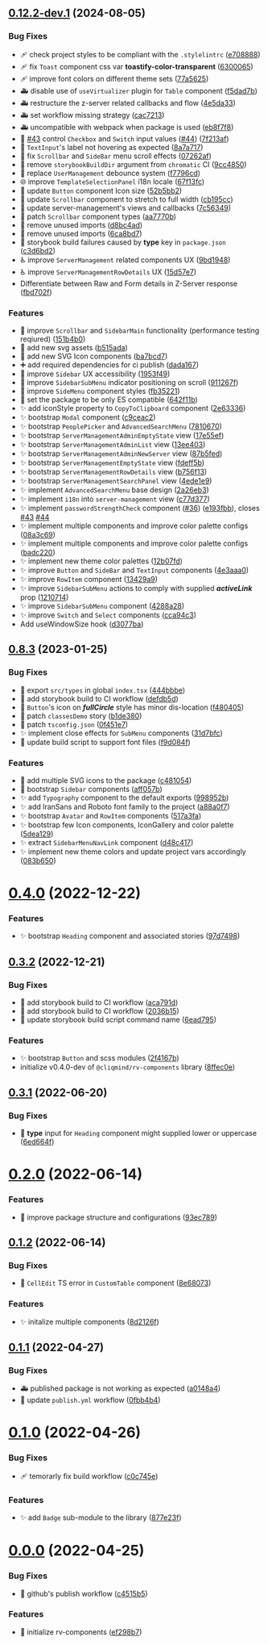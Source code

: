 ## [0.12.2-dev.1](https://github.com/sirraminyavari/rv-components/compare/v0.11.8...v0.12.2-dev.1) (2024-08-05)


### Bug Fixes

* :adhesive_bandage: check project styles to be compliant with the `.stylelintrc` ([e708888](https://github.com/sirraminyavari/rv-components/commit/e7088886847ffe3aac3bf0812fd31775d2c92c2e))
* :adhesive_bandage: fix `Toast` component css var **toastify-color-transparent** ([6300065](https://github.com/sirraminyavari/rv-components/commit/63000656b02da80ebd29ec97152cc24ac5c8a464))
* :adhesive_bandage: improve font colors on different theme sets ([77a5625](https://github.com/sirraminyavari/rv-components/commit/77a56256b16bd67b40a2bd3b6d06b70c0f24ac1b))
* :ambulance: disable use of `useVirtualizer` plugin for `Table` component ([f5dad7b](https://github.com/sirraminyavari/rv-components/commit/f5dad7b15162ee5087e0c92faf52cffa85e2d02d))
* :ambulance: restructure the z-server related callbacks and flow ([4e5da33](https://github.com/sirraminyavari/rv-components/commit/4e5da33e1017c4e315d76a2450f3378645655464))
* :ambulance: set workflow missing strategy ([cac7213](https://github.com/sirraminyavari/rv-components/commit/cac72130e8d49d4dd3af7cd45c944e606fadf9b7))
* :ambulance: uncompatible with webpack when package is used ([eb8f7f8](https://github.com/sirraminyavari/rv-components/commit/eb8f7f87aa50cb86aee04d897fbbd5bf1e21b342))
* :bug: [#43](https://github.com/sirraminyavari/rv-components/issues/43) control `Checkbox` and `Switch` input values ([#44](https://github.com/sirraminyavari/rv-components/issues/44)) ([7f213af](https://github.com/sirraminyavari/rv-components/commit/7f213af3a3da21fa3cf841ba1adec82f1e1b1848))
* :bug: `TextInput`'s label not hovering as expected ([8a7a717](https://github.com/sirraminyavari/rv-components/commit/8a7a717e3817966be4f8146a5a7bd0eefbae1a7b))
* :bug: fix `Scrollbar` and `SideBar` menu scroll effects ([07262af](https://github.com/sirraminyavari/rv-components/commit/07262af6e575edb65b4defc5c4796d1a473e9f28))
* :bug: remove `storybookBuildDir` argument from `chromatic` CI ([9cc4850](https://github.com/sirraminyavari/rv-components/commit/9cc4850603f8057916306efd6ed15292d90568e0))
* :bug: replace `UserManagement` debounce system ([f7796cd](https://github.com/sirraminyavari/rv-components/commit/f7796cd78192b9e9471326c5c19fad4d1088f5bd))
* :globe_with_meridians: improve `TemplateSelectionPanel` i18n locale ([67f13fc](https://github.com/sirraminyavari/rv-components/commit/67f13fcb954c6b719975417eeb0b0693607e142b))
* :lipstick: update `Button` component Icon size ([52b5bb2](https://github.com/sirraminyavari/rv-components/commit/52b5bb29be896df2deb8725ec0935113266dc024))
* :lipstick: update `Scrollbar` component to stretch to full width ([cb195cc](https://github.com/sirraminyavari/rv-components/commit/cb195cc03472302d3e8e1cc98f8cf1d26b66bb12))
* :lipstick: update server-management's views and callbacks ([7c56349](https://github.com/sirraminyavari/rv-components/commit/7c5634991bf20314fc272af48c6f3386cb628e3f))
* :rotating_light: patch `Scrollbar` component types ([aa7770b](https://github.com/sirraminyavari/rv-components/commit/aa7770bcfb8c3ee74f884134c6c702a7614c1f83))
* :rotating_light: remove unused imports ([d8bc4ad](https://github.com/sirraminyavari/rv-components/commit/d8bc4adeea161ac3059d568963aa57b61b89f4a6))
* :rotating_light: remove unused imports ([6ca8bd7](https://github.com/sirraminyavari/rv-components/commit/6ca8bd75a0df2a4538c31a79c0b04ffd2a3ca976))
* :rotating_light: storybook build failures caused by **type** key in `package.json` ([c3d6bd2](https://github.com/sirraminyavari/rv-components/commit/c3d6bd2accc25129eb5b6f1600849a9a6fe628b3))
* :wheelchair: improve `ServerManagement` related components UX ([9bd1948](https://github.com/sirraminyavari/rv-components/commit/9bd19488b12c0571eb50a3346e90af8d963da73d))
* :wheelchair: improve `ServerManagementRowDetails` UX ([15d57e7](https://github.com/sirraminyavari/rv-components/commit/15d57e754fe73930db978e5777311e339c1512f5))
* Differentiate between Raw and Form details in Z-Server response ([fbd702f](https://github.com/sirraminyavari/rv-components/commit/fbd702f960ff57b834beb131204436337d622423))


### Features

* :art: improve `Scrollbar` and `SidebarMain` functionality (performance testing reqiured) ([151b4b0](https://github.com/sirraminyavari/rv-components/commit/151b4b0799b3b7c802fa97f6afb2608936a0ba99))
* :bento: add new svg assets ([b515ada](https://github.com/sirraminyavari/rv-components/commit/b515ada76b039d984764c103b4f2e2a2709418d9))
* :bento: add new SVG Icon components ([ba7bcd7](https://github.com/sirraminyavari/rv-components/commit/ba7bcd7663e0d7f3ef9787cc3b52ffe825f56242))
* :heavy_plus_sign: add required dependencies for ci publish ([dada167](https://github.com/sirraminyavari/rv-components/commit/dada1670132991834f88b5d6f40f5ca603ad9abe))
* :lipstick: improve `Sidebar` UX accessibility ([1953f49](https://github.com/sirraminyavari/rv-components/commit/1953f4900a825d76b6ff4052c32a54c387aeaf2b))
* :lipstick: improve `SidebarSubMenu` indicator positioning on scroll ([911267f](https://github.com/sirraminyavari/rv-components/commit/911267f4ee93f38de0467c272e646457ef1a7f8a))
* :lipstick: improve `SideMenu` component styles ([fb35221](https://github.com/sirraminyavari/rv-components/commit/fb35221b44898f792c33b0d7d879d5c72d2f5891))
* :rotating_light: set the package to be only ES compatible ([642f11b](https://github.com/sirraminyavari/rv-components/commit/642f11b83b151c55d2cfe228a5427a17679a414c))
* :sparkles: add iconStyle property to `CopyToClipboard` component ([2e63336](https://github.com/sirraminyavari/rv-components/commit/2e633365b8608491ba1c6bf331330298e6235139))
* :sparkles: bootstrap `Modal` component ([c9ceac2](https://github.com/sirraminyavari/rv-components/commit/c9ceac2ed769c2910a05f414ff4fbdf8c6c8e138))
* :sparkles: bootstrap `PeoplePicker` and `AdvancedSearchMenu` ([7810670](https://github.com/sirraminyavari/rv-components/commit/781067015bf4a3714e22fb29286204f1954946b9))
* :sparkles: bootstrap `ServerManagementAdminEmptyState` view ([17e55ef](https://github.com/sirraminyavari/rv-components/commit/17e55ef71c8977809167ae6dfcbeebab8adaedae))
* :sparkles: bootstrap `ServerManagementAdminList` view ([13ee403](https://github.com/sirraminyavari/rv-components/commit/13ee40335930d0cdc44bf2b579bfd20ce195af8b))
* :sparkles: bootstrap `ServerManagementAdminNewServer` view ([87b5fed](https://github.com/sirraminyavari/rv-components/commit/87b5fed647f00dcc301ab977cc348ab90fe72915))
* :sparkles: bootstrap `ServerManagementEmptyState` view ([fdeff5b](https://github.com/sirraminyavari/rv-components/commit/fdeff5ba7d60df548a71ccb8690cb16cf70b9081))
* :sparkles: bootstrap `ServerManagementRowDetails` view ([b756f13](https://github.com/sirraminyavari/rv-components/commit/b756f133daf79f824ea5d9ff092f9fbfb61e601e))
* :sparkles: bootstrap `ServerManagementSearchPanel` view ([4ede1e9](https://github.com/sirraminyavari/rv-components/commit/4ede1e95d3bbacefc50af3496c9a4d5c4896bef6))
* :sparkles: implement `AdvancedSearchMenu` base design ([2a26eb3](https://github.com/sirraminyavari/rv-components/commit/2a26eb379a5da10633bfbaeec2198aaec79c9a51))
* :sparkles: implement `i18n` into `server-management` view ([c77d377](https://github.com/sirraminyavari/rv-components/commit/c77d377c8d31ea02b45b8a4e0faa4bbc23ab88da))
* :sparkles: implement `passwordStrengthCheck` component ([#36](https://github.com/sirraminyavari/rv-components/issues/36)) ([e193fbb](https://github.com/sirraminyavari/rv-components/commit/e193fbb2062885e399d0574b69052e58278e5d65)), closes [#43](https://github.com/sirraminyavari/rv-components/issues/43) [#44](https://github.com/sirraminyavari/rv-components/issues/44)
* :sparkles: implement multiple components and improve color palette configs ([08a3c69](https://github.com/sirraminyavari/rv-components/commit/08a3c69e30c490c87c236352d38b3b67edb4bc0a))
* :sparkles: implement multiple components and improve color palette configs ([badc220](https://github.com/sirraminyavari/rv-components/commit/badc220c175e3cfb0cad33916cabe23382f1a427))
* :sparkles: implement new theme color palettes ([12b07fd](https://github.com/sirraminyavari/rv-components/commit/12b07fd88f397d8ac5e0791a1d25f3a9cd34d032))
* :sparkles: improve `Button` and `SideBar` and `TextInput` components ([4e3aaa0](https://github.com/sirraminyavari/rv-components/commit/4e3aaa059d021829dc71714248acc400e324aac0))
* :sparkles: improve `RowItem` component ([13429a9](https://github.com/sirraminyavari/rv-components/commit/13429a9540042def2250e36bfb0cc67c636771cd))
* :sparkles: improve `SidebarSubMenu` actions to comply with supplied ***activeLink***  prop ([1210714](https://github.com/sirraminyavari/rv-components/commit/1210714657047240d1d997c6f79127219b82c6ec))
* :sparkles: improve `SidebarSubMenu` component ([4288a28](https://github.com/sirraminyavari/rv-components/commit/4288a2885dc529a8971122a0f30d6579c0bc2f0e))
* :sparkles: improve `Switch` and `Select` components ([cca94c3](https://github.com/sirraminyavari/rv-components/commit/cca94c3c76c0b348312385b727dcbf5fe7f5ddc2))
* Add useWindowSize hook ([d3077ba](https://github.com/sirraminyavari/rv-components/commit/d3077baf22be6e4bfe785a21830346cd1293651f))



## [0.8.3](https://github.com/sirraminyavari/rv-components/compare/v0.8.0...v0.8.3) (2023-01-25)


### Bug Fixes

* :bug: export `src/types` in global `index.tsx` ([444bbbe](https://github.com/sirraminyavari/rv-components/commit/444bbbec71c359305ceb189a3c2bada376acf216))
* :construction_worker: add storybook build to CI workflow ([defdb5d](https://github.com/sirraminyavari/rv-components/commit/defdb5dbdcca957bf0e9f536ef63161fb604a6c4))
* :lipstick: `Button`'s icon on ***fullCircle*** style has minor dis-location ([f480405](https://github.com/sirraminyavari/rv-components/commit/f480405014696208788767a4e217b1d4d2b8c087))
* :rotating_light: patch `classesDemo` story ([b1de380](https://github.com/sirraminyavari/rv-components/commit/b1de380952b0a4da4c8da6ced53a24aa84433452))
* :rotating_light: patch `tsconfig.json` ([0f451e7](https://github.com/sirraminyavari/rv-components/commit/0f451e7ac5ed18f47cb39aecfd82dfd7f1b81c91))
* :sparkles: implement close effects for `SubMenu` components ([31d7bfc](https://github.com/sirraminyavari/rv-components/commit/31d7bfcb7590ef2c7f00c874ae2b1b3acd84552c))
* :wrench: update build script to support font files ([f9d084f](https://github.com/sirraminyavari/rv-components/commit/f9d084f57afd28e88f3aa60fbda101d9cc42c6e9))


### Features

* :bento: add multiple SVG icons to the package ([c481054](https://github.com/sirraminyavari/rv-components/commit/c481054dae827a5bc7dc3d05a31139ee7958ec97))
* :construction: bootstrap `Sidebar` components ([aff057b](https://github.com/sirraminyavari/rv-components/commit/aff057b8983be6bf3912bdfe60bb9495fa1dcfe3))
* :sparkles: add `Typography` component to the default exports ([998952b](https://github.com/sirraminyavari/rv-components/commit/998952b91f151ca1bca8f5455744a8b2b2ab292f))
* :sparkles: add IranSans and Roboto font family to the project ([a88a0f7](https://github.com/sirraminyavari/rv-components/commit/a88a0f7f906df5f30d0631adb952a73fbb0436c1))
* :sparkles: bootstrap `Avatar` and `RowItem` components ([517a3fa](https://github.com/sirraminyavari/rv-components/commit/517a3fa2db770b27fff969ae79133c7ae47b1930))
* :sparkles: bootstrap few Icon components, IconGallery and color palette ([5dea129](https://github.com/sirraminyavari/rv-components/commit/5dea129f01341eac0a7052771dbc52d5123e1ee6))
* :sparkles: extract `SidebarMenuNavLink` component ([d48c417](https://github.com/sirraminyavari/rv-components/commit/d48c417a1ba2d327aa54d0fad450a6d11e39091e))
* :sparkles: implement new theme colors and update project vars accordingly ([083b650](https://github.com/sirraminyavari/rv-components/commit/083b6507925045ab1e85850c7bc5906204d218a5))



# [0.4.0](https://github.com/sirraminyavari/rv-components/compare/v0.3.2...v0.4.0) (2022-12-22)


### Features

* :sparkles: bootstrap `Heading` component and associated stories ([97d7498](https://github.com/sirraminyavari/rv-components/commit/97d74981b48fea8338b4da0e2dfe29a4a59c2b0d))



## [0.3.2](https://github.com/sirraminyavari/rv-components/compare/v0.3.1...v0.3.2) (2022-12-21)


### Bug Fixes

* :construction_worker: add storybook build to CI workflow ([aca791d](https://github.com/sirraminyavari/rv-components/commit/aca791daf3fa828b512088dc101c43872b200ff7))
* :construction_worker: add storybook build to CI workflow ([2036b15](https://github.com/sirraminyavari/rv-components/commit/2036b15033af61965414b85e6d543ef1658d6235))
* :wrench: update storybook build script command name ([6ead795](https://github.com/sirraminyavari/rv-components/commit/6ead795b9adca3b46e4b09db655c51065bd69363))


### Features

* :sparkles: bootstrap `Button` and scss modules ([2f4167b](https://github.com/sirraminyavari/rv-components/commit/2f4167bbe637ca133dc0b5fb85bd0844ef1fdb4a))
* initialize v0.4.0-dev of `@cliqmind/rv-components` library ([8ffec0e](https://github.com/sirraminyavari/rv-components/commit/8ffec0e95d47d6d2cb60e0bdff19892241653170))



## [0.3.1](https://github.com/sirraminyavari/rv-components/compare/v0.2.0...v0.3.1) (2022-06-20)


### Bug Fixes

* :bug: **type** input for `Heading` component might supplied lower or uppercase ([6ed664f](https://github.com/sirraminyavari/rv-components/commit/6ed664f2973083abf2831a894c9ee3f64ec79774))



# [0.2.0](https://github.com/sirraminyavari/rv-components/compare/v0.1.2...v0.2.0) (2022-06-14)


### Features

* :wrench: improve package structure and configurations ([93ec789](https://github.com/sirraminyavari/rv-components/commit/93ec789c6c4f2b7e755ad31f34ffd028b0ff0595))



## [0.1.2](https://github.com/sirraminyavari/rv-components/compare/v0.1.1...v0.1.2) (2022-06-14)


### Bug Fixes

* :rotating_light: `CellEdit` TS error in `CustomTable` component ([8e68073](https://github.com/sirraminyavari/rv-components/commit/8e680737c3664e3ca108f540fbe315d300ff568d))


### Features

* :sparkles: initalize multiple components ([8d2126f](https://github.com/sirraminyavari/rv-components/commit/8d2126fac04e6c90a1f105052d2c656c965535a3))



## [0.1.1](https://github.com/sirraminyavari/rv-components/compare/v0.1.0...v0.1.1) (2022-04-27)


### Bug Fixes

* :ambulance: published package is not working as expected ([a0148a4](https://github.com/sirraminyavari/rv-components/commit/a0148a400194056085a9d42bacfea300e08e6b91))
* :green_heart: update `publish.yml` workflow ([0fbb4b4](https://github.com/sirraminyavari/rv-components/commit/0fbb4b498300a1af2290ac6f3fac169b0ed2a60c))



# [0.1.0](https://github.com/sirraminyavari/rv-components/compare/v0.0.0...v0.1.0) (2022-04-26)


### Bug Fixes

* :adhesive_bandage: temorarly fix build workflow ([c0c745e](https://github.com/sirraminyavari/rv-components/commit/c0c745e0bc64681b3557367076520b6105cc0b5d))


### Features

* :sparkles: add `Badge` sub-module to the library ([877e23f](https://github.com/sirraminyavari/rv-components/commit/877e23f0a1810f6f681f60bc2ad4801c2bd10509))



# [0.0.0](https://github.com/sirraminyavari/rv-components/compare/ef298b73f9fb76d61e17897fed15f16c1b3c9206...v0.0.0) (2022-04-25)


### Bug Fixes

* :green_heart: github's publish workflow ([c4515b5](https://github.com/sirraminyavari/rv-components/commit/c4515b5e320048d32edb5e6facb07da3c565f092))


### Features

* :tada: initialize rv-components ([ef298b7](https://github.com/sirraminyavari/rv-components/commit/ef298b73f9fb76d61e17897fed15f16c1b3c9206))



